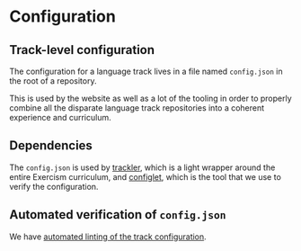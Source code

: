 # Configuration

## Track-level configuration

The configuration for a language track lives in a file named `config.json` in the root of a repository.

This is used by the website as well as a lot of the tooling in order to properly combine all the disparate language track repositories into a coherent experience and curriculum.

## Dependencies

The `config.json` is used by [trackler](https://github.com/exercism/trackler), which is a light wrapper around the entire Exercism curriculum, and [configlet](https://github.com/exercism/configlet), which is the tool that we use to verify the configuration.

## Automated verification of `config.json`

We have [automated linting of the track configuration](configlet.md).

